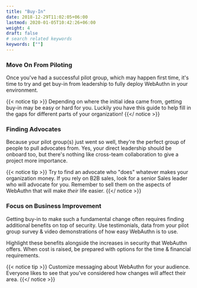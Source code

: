 ```yaml
---
title: "Buy-In"
date: 2018-12-29T11:02:05+06:00
lastmod: 2020-01-05T10:42:26+06:00
weight: 4
draft: false
# search related keywords
keywords: [""]
---
```


### Move On From Piloting

Once you've had a successful pilot group, which may happen first time, it's time to try and get buy-in from leadership to fully deploy WebAuthn in your environment.

{{< notice tip >}}
Depending on where the initial idea came from, getting buy-in may be easy or hard for you. Luckily you have this guide to help fill in the gaps for different parts of your organization!
{{</ notice >}}

### Finding Advocates

Because your pilot group(s) just went so well, they're the perfect group of people to pull advocates from. Yes, your direct leadership should be onboard too, but there's nothing like cross-team collaboration to give a project more importance.

{{< notice tip >}}
Try to find an advocate who "does" whatever makes your organization money. If you rely on B2B sales, look for a senior Sales leader who will advocate for you. Remember to sell them on the aspects of WebAuthn that will make _their_ life easier.
{{</ notice >}}

### Focus on Business Improvement

Getting buy-in to make such a fundamental change often requires finding additional benefits on top of security. Use testimonials, data from your pilot group survey & video demonstrations of how easy WebAuthn is to use.

Highlight these benefits alongside the increases in security that WebAuthn offers. When cost is raised, be prepared with options for the time & financial requirements.

{{< notice tip >}}
Customize messaging about WebAuthn for your audience. Everyone likes to see that you've considered how changes will affect their area.
{{</ notice >}}